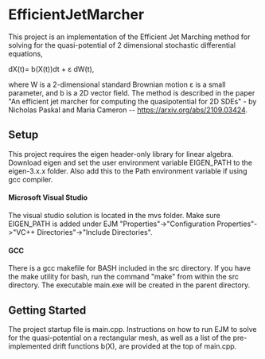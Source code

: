
# EfficientJetMarcher
This project is an implementation of the Efficient Jet Marching method for solving for the quasi-potential of 2 dimensional stochastic differential equations,

dX(t)= b(X(t))dt + ε dW(t), 

where W is a 2-dimensional standard Brownian motion ε is a small parameter, and b is a 2D vector field. The method is described in the paper "An efficient jet marcher for computing the quasipotential for 2D SDEs" - by Nicholas Paskal and Maria Cameron -- https://arxiv.org/abs/2109.03424.

## Setup
This project requires the eigen header-only library for linear algebra. Download eigen and set the user environment variable EIGEN_PATH to the eigen-3.x.x folder. Also add this to the Path environment variable if using gcc compiler.

#### Microsoft Visual Studio
The visual studio solution is located in the mvs folder. Make sure EIGEN_PATH is added under EJM "Properties"->"Configuration Properties"->"VC++ Directories"->"Include Directories".

#### GCC
There is a gcc makefile for BASH included in the src directory. If you have the make utility for bash, run the command "make" from within the src directory. The executable main.exe will be created in the parent directory.

## Getting Started
The project startup file is main.cpp. Instructions on how to run EJM to solve for the quasi-potential on a rectangular mesh, as well as a list of the pre-implemented drift functions b(X), are provided at the top of main.cpp.
